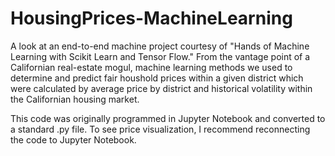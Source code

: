 # HousingPrices-MachineLearning
A look at an end-to-end machine project courtesy of "Hands of Machine Learning with Scikit Learn and Tensor Flow." From the vantage point of a Californian real-estate mogul, machine learning methods we used to determine and predict fair houshold prices within a given district which were calculated by average price by district and historical volatility within the Californian housing market. 

This code was originally programmed in Jupyter Notebook and converted to a standard .py file. To see price visualization, I recommend reconnecting the code to Jupyter Notebook.
